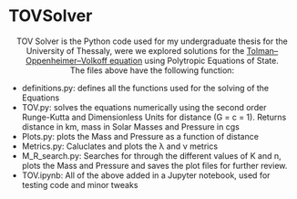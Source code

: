 # TOVSolver
<p align="center">
TOV Solver is the Python code used for my undergraduate thesis for the University of Thessaly, were we explored solutions for the <a href="https://en.wikipedia.org/wiki/Tolman%E2%80%93Oppenheimer%E2%80%93Volkoff_equation">Tolman–Oppenheimer–Volkoff equation</a> using Polytropic Equations of State.</br>
The files above have the following function:
<ul>
<li>definitions.py: defines all the functions used for the solving of the Equations</li>
<li>TOV.py: solves the equations numerically using the second order Runge-Kutta and Dimensionless Units for distance (G = c = 1). Returns distance in km, mass in Solar Masses and Pressure in cgs</li>
<li>Plots.py: plots the Mass and Pressure as a function of distance</li>
<li>Metrics.py: Caluclates and plots the &lambda; and &nu; metrics</li>
<li>M_R_search.py: Searches for through the different values of K and n, plots the Mass and Pressure and saves the plot files for further review.</li>
<li>TOV.ipynb: All of the above added in a Jupyter notebook, used for testing code and minor tweaks
</p>
